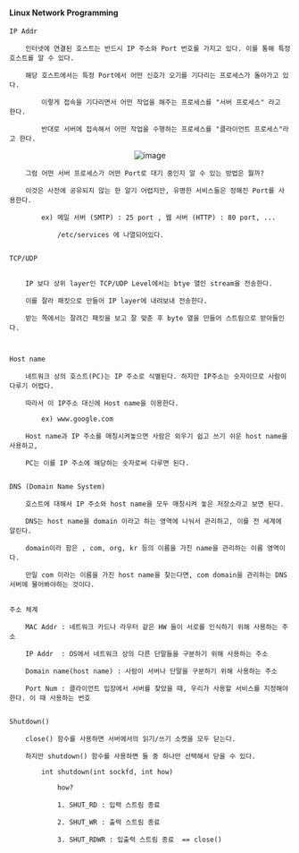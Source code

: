 #### Linux Network Programming 


	IP Addr

		인터넷에 연결된 호스트는 반드시 IP 주소와 Port 번호를 가지고 있다. 이를 통해 특정 호스트를 알 수 있다.

		해당 호스트에서는 특정 Port에서 어떤 신호가 오기를 기다리는 프로세스가 돌아가고 있다. 

			이렇게 접속을 기다리면서 어떤 작업을 해주는 프로세스를 "서버 프로세스" 라고 한다.

			반대로 서버에 접속해서 어떤 작업을 수행하는 프로세스를 "클라이언트 프로세스"라고 한다. 

<div align=center>
	
![image](https://user-images.githubusercontent.com/59076451/130128897-8869f6a2-9218-4f83-8a01-65a9337687e9.png)
	
</div>	

		

		그럼 어떤 서버 프로세스가 어떤 Port로 대기 중인지 알 수 있는 방법은 뭘까?

		이것은 사전에 공유되지 않는 한 알기 어렵지만, 유명한 서비스들은 정해진 Port를 사용한다. 

			ex) 메일 서버 (SMTP) : 25 port , 웹 서버 (HTTP) : 80 port, ... 

				/etc/services 에 나열되어있다. 

		
	TCP/UDP 


		IP 보다 상위 layer인 TCP/UDP Level에서는 btye 열인 stream을 전송한다.

		이를 잘라 패킷으로 만들어 IP layer에 내려보내 전송한다. 

		받는 쪽에서는 잘려긴 패킷을 보고 잘 맞춘 후 byte 열을 만들어 스트림으로 받아들인다.		



	Host name 

		네트워크 상의 호스트(PC)는 IP 주소로 식별된다. 하지만 IP주소는 숫자이므로 사람이 다루기 어렵다.

		따라서 이 IP주소 대신에 Host name을 이용한다. 

			ex) www.google.com 

		Host name과 IP 주소를 매칭시켜놓으면 사람은 외우기 쉽고 쓰기 쉬운 host name을 사용하고,

		PC는 이를 IP 주소에 해당하는 숫자로써 다루면 된다.

		
	DNS (Domain Name System)

		호스트에 대해서 IP 주소와 host name을 모두 매칭시켜 놓은 저장소라고 보면 된다. 

		DNS는 host name을 domain 이라고 하는 영역에 나눠서 관리하고, 이를 전 세계에 알린다.

		domain이라 함은 , com, org, kr 등의 이름을 가진 name을 관리하는 이름 영역이다.

		만일 com 이라는 이름을 가진 host name을 찾는다면, com domain을 관리하는 DNS 서버에 물어봐야하는 것이다. 
			

	주소 체계

		MAC Addr : 네트워크 카드나 라우터 같은 HW 들이 서로를 인식하기 위해 사용하는 주소

		IP Addr  : OS에서 네트워크 상의 다른 단말들을 구분하기 위해 사용하는 주소  

		Domain name(host name) : 사람이 서버나 단말을 구분하기 위해 사용하는 주소 

		Port Num : 클라이언트 입장에서 서버를 찾았을 때, 우리가 사용할 서비스를 지정해야 한다. 이 때 사용하는 번호


	Shutdown() 

		close() 함수를 사용하면 서버에서의 읽기/쓰기 소켓을 모두 닫는다.

		하지만 shutdown() 함수를 사용하면 둘 중 하나만 선택해서 닫을 수 있다. 

			int shutdown(int sockfd, int how)

				how? 

				1. SHUT_RD : 입력 스트림 종료 

				2. SHUT_WR : 출력 스트림 종료

				3. SHUT_RDWR : 입출력 스트림 종료  == close() 
